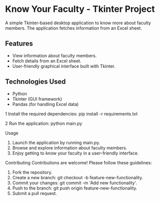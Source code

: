 # Know Your Faculty - Tkinter Project

A simple Tkinter-based desktop application to know more about faculty members. The application fetches information from an Excel sheet.

## Features

- View information about faculty members.
- Fetch details from an Excel sheet.
- User-friendly graphical interface built with Tkinter.

<!--## Screenshots

![Screenshot 1](screenshots/screenshot1.png)
*Caption for Screenshot 1.*

![Screenshot 2](screenshots/screenshot2.png)
*Caption for Screenshot 2.*-->

## Technologies Used

- Python
- Tkinter (GUI framework)
- Pandas (for handling Excel data)



1 Install the required dependencies:
pip install -r requirements.txt

2 Run the application: 
python main.py

Usage
1. Launch the application by running main.py.
2. Browse and explore information about faculty members.
3. Enjoy getting to know your faculty in a user-friendly interface.

Contributing
Contributions are welcome! Please follow these guidelines:

1. Fork the repository.
2. Create a new branch: git checkout -b feature-new-functionality.
3. Commit your changes: git commit -m 'Add new functionality'.
4. Push to the branch: git push origin feature-new-functionality.
5. Submit a pull request.

